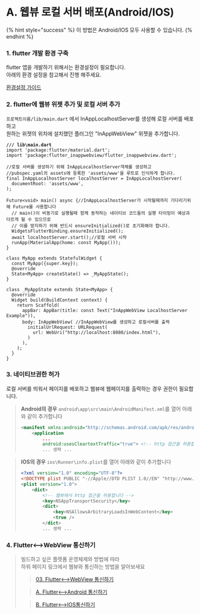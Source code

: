 # A. 웹뷰 로컬 서버 배포(Android/IOS)

{% hint style="success" %}
이 방법은 Android/IOS 모두 사용할 수 있습니다.
{% endhint %}

### 1. flutter 개발 환경 구축

flutter 앱을 개발하기 위해서는 환경설정이 필요합니다.\
아래의 환경 설정을 참고해서 진행 해주세요.

[환경설정 가이드](../01.-flutter.md)



### 2. flutter에 웹뷰 위젯 추가 및 로컬 서버 추가

`프로젝트이름/lib/main.dart` 에서 InAppLocalhostServer를 생성해 로컬 서버를 배포하고\
원하는 위젯의 위치에 설치했던 플러그인 "InAppWebView" 위젯을 추가합니다.

<pre class="language-dart"><code class="lang-dart"><strong>/// lib\main.dart
</strong>import 'package:flutter/material.dart';
import 'package:flutter_inappwebview/flutter_inappwebview.dart';

//로컬 서버를 생성하기 위해 InAppLocalhostServer객체를 생성하고
//pubspec.yaml의 assets에 등록한 'assets/www'을 루트로 인식하게 합니다.
final InAppLocalhostServer localhostServer = InAppLocalhostServer(
  documentRoot: 'assets/www',
); 

Future&#x3C;void> main() async {//InAppLocalhostServer가 시작될때까지 기다리기위해 Future를 사용합니다
  // main()이 비동기로 실행될때 함께 동작하는 네이티브 코드들의 실행 타이밍이 예상과 다르게 될 수 있으므로
  // 이를 방지하기 위해 반드시 ensureInitialized()로 초기화해야 합니다.
  WidgetsFlutterBinding.ensureInitialized();
  await localhostServer.start();//로컬 서버 시작
  runApp(MaterialApp(home: const MyApp()));
}

class MyApp extends StatefulWidget {
  const MyApp({super.key});
  @override
  State&#x3C;MyApp> createState() => _MyAppState();
}

class _MyAppState extends State&#x3C;MyApp> {
  @override
  Widget build(BuildContext context) {
    return Scaffold(
      appBar: AppBar(title: const Text("InAppWebView LocalhostServer Example")),
      body: InAppWebView( //InAppWebView를 생성하고 로컬서버를 출력
        initialUrlRequest: URLRequest(
          url: WebUri("http://localhost:8080/index.html"),
        )
      ),
    );
  }
}
</code></pre>



### 3. 네이티브권한 허가

로컬 서버를 띄워서 페이지를 배포하고 웹뷰에 웹페이지를 출력하는 경우 권한이 필요합니다.

> **Android의 경우** `android\app\src\main\AndroidManifest.xml`를 열어 아래와 같이 추가합니다
>
> ```xml
> <manifest xmlns:android="http://schemas.android.com/apk/res/android">
>     <application
>         ... 
>         android:usesCleartextTraffic="true"> <!-- http 접근을 허용합니다 -->
>         ... 생략 ...
> ```

> **IOS의 경우** `ios\Runner\info.plist`를 열어 아래와 같이 추가합니다
>
> ```xml
> <?xml version="1.0" encoding="UTF-8"?>
> <!DOCTYPE plist PUBLIC "-//Apple//DTD PLIST 1.0//EN" "http://www.apple.com/DTDs/PropertyList-1.0.dtd">
> <plist version="1.0">
>     <dict>
>         <!-- 웹뷰에서 http 접근을 허용합니다 -->
>         <key>NSAppTransportSecurity</key>
>         <dict>
>             <key>NSAllowsArbitraryLoadsInWebContent</key>
>             <true />
>         </dict>
>         ... 생략 ...
> ```



### 4. Flutter<-->WebView 통신하기

> 빌드하고 싶은 플랫폼 운영체제와 방법에 따라\
> 하위 페이지 링크에서 웹뷰와  통신하는 방법을 알아보세요
>
> > [03. Flutter<-->WebView 통신하기](../03.-flutter-less-than-greater-than-webview/)
>
> > [A. Flutter<-->Android 통신하기](../03.-flutter-less-than-greater-than-webview/a.-flutter-less-than-greater-than-android.md)
>
> > [B. Flutter<-->IOS통신하기](../03.-flutter-less-than-greater-than-webview/b.-flutter-less-than-greater-than-ios.md)

